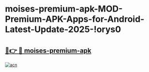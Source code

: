 # moises-premium-apk-MOD-Premium-APK-Apps-for-Android-Latest-Update-2025-!orys0

# <h2><a href="https://5h6uan.esa.edu.pl?title=moises-premium-apk&ref=orys0">🔗👉 🔴 moises-premium-apk</a></h2>

[![acn](https://github.com/user-attachments/assets/0f9c940e-d8b0-45ae-aac7-cd30a18b3e1c)](https://5h6uan.esa.edu.pl?title=moises-premium-apk&ref=orys0)

